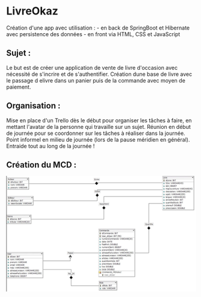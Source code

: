 # LivreOkaz
Création d'une app avec utilisation :
	- en back de SpringBoot et Hibernate avec persistence des données
	- en front via HTML, CSS et JavaScript


## Sujet :

Le but est de créer une application de vente de livre d'occasion avec nécessité de s'incrire et de s'authentifier.
Création dune base de livre avec le passage d elivre dans un panier puis de la commande avec moyen de paiement.

## Organisation :

Mise en place d'un Trello dès le début pour organiser les tâches à faire, en mettant l'avatar de la personne qui travaille sur un sujet.
Réunion en début de journée pour se coordonner sur les tâches à réaliser dans la journée. Point informel en milieu de journée (lors de la pause méridien en général). Entraide tout au long de la journée !

## Création du MCD :
![image](https://github.com/matthieu33770/LivreOkaz/blob/master/src/main/resources/MCD.jpg)
